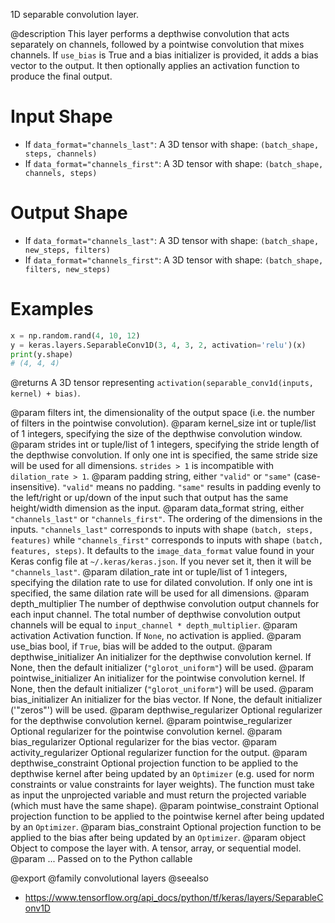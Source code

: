 1D separable convolution layer.

@description
This layer performs a depthwise convolution that acts separately on
channels, followed by a pointwise convolution that mixes channels.
If `use_bias` is True and a bias initializer is provided,
it adds a bias vector to the output. It then optionally applies an
activation function to produce the final output.

# Input Shape
- If `data_format="channels_last"`:
    A 3D tensor with shape: `(batch_shape, steps, channels)`
- If `data_format="channels_first"`:
    A 3D tensor with shape: `(batch_shape, channels, steps)`

# Output Shape
- If `data_format="channels_last"`:
    A 3D tensor with shape: `(batch_shape, new_steps, filters)`
- If `data_format="channels_first"`:
    A 3D tensor with shape: `(batch_shape, filters, new_steps)`

# Examples
```python
x = np.random.rand(4, 10, 12)
y = keras.layers.SeparableConv1D(3, 4, 3, 2, activation='relu')(x)
print(y.shape)
# (4, 4, 4)
```

@returns
A 3D tensor representing
`activation(separable_conv1d(inputs, kernel) + bias)`.

@param filters int, the dimensionality of the output space (i.e. the number
    of filters in the pointwise convolution).
@param kernel_size int or tuple/list of 1 integers, specifying the size of the
    depthwise convolution window.
@param strides int or tuple/list of 1 integers, specifying the stride length
    of the depthwise convolution. If only one int is specified, the same
    stride size will be used for all dimensions. `strides > 1` is
    incompatible with `dilation_rate > 1`.
@param padding string, either `"valid"` or `"same"` (case-insensitive).
    `"valid"` means no padding. `"same"` results in padding evenly to
    the left/right or up/down of the input such that output has the same
    height/width dimension as the input.
@param data_format string, either `"channels_last"` or `"channels_first"`.
    The ordering of the dimensions in the inputs. `"channels_last"`
    corresponds to inputs with shape `(batch, steps, features)`
    while `"channels_first"` corresponds to inputs with shape
    `(batch, features, steps)`. It defaults to the `image_data_format`
    value found in your Keras config file at `~/.keras/keras.json`.
    If you never set it, then it will be `"channels_last"`.
@param dilation_rate int or tuple/list of 1 integers, specifying the dilation
    rate to use for dilated convolution. If only one int is specified,
    the same dilation rate will be used for all dimensions.
@param depth_multiplier The number of depthwise convolution output channels
    for each input channel. The total number of depthwise convolution
    output channels will be equal to `input_channel * depth_multiplier`.
@param activation Activation function. If `None`, no activation is applied.
@param use_bias bool, if `True`, bias will be added to the output.
@param depthwise_initializer An initializer for the depthwise convolution
    kernel. If None, then the default initializer (`"glorot_uniform"`)
    will be used.
@param pointwise_initializer An initializer for the pointwise convolution
    kernel. If None, then the default initializer (`"glorot_uniform"`)
    will be used.
@param bias_initializer An initializer for the bias vector. If None, the
    default initializer ('"zeros"') will be used.
@param depthwise_regularizer Optional regularizer for the depthwise
    convolution kernel.
@param pointwise_regularizer Optional regularizer for the pointwise
    convolution kernel.
@param bias_regularizer Optional regularizer for the bias vector.
@param activity_regularizer Optional regularizer function for the output.
@param depthwise_constraint Optional projection function to be applied to the
    depthwise kernel after being updated by an `Optimizer` (e.g. used
    for norm constraints or value constraints for layer weights). The
    function must take as input the unprojected variable and must return
    the projected variable (which must have the same shape).
@param pointwise_constraint Optional projection function to be applied to the
    pointwise kernel after being updated by an `Optimizer`.
@param bias_constraint Optional projection function to be applied to the
    bias after being updated by an `Optimizer`.
@param object Object to compose the layer with. A tensor, array, or sequential model.
@param ... Passed on to the Python callable

@export
@family convolutional layers
@seealso
+ <https://www.tensorflow.org/api_docs/python/tf/keras/layers/SeparableConv1D>
